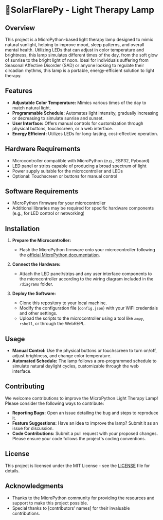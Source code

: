 # 🔆SolarFlarePy - Light Therapy Lamp

## Overview
This project is a MicroPython-based light therapy lamp designed to mimic natural sunlight, helping to improve mood, sleep patterns, and overall mental health. Utilizing LEDs that can adjust in color temperature and brightness, this lamp simulates different times of the day, from the soft glow of sunrise to the bright light of noon. Ideal for individuals suffering from Seasonal Affective Disorder (SAD) or anyone looking to regulate their circadian rhythms, this lamp is a portable, energy-efficient solution to light therapy.

## Features
- **Adjustable Color Temperature:** Mimics various times of the day to match natural light.
- **Programmable Schedule:** Automates light intensity, gradually increasing or decreasing to simulate sunrise and sunset.
- **User Interface:** Offers manual controls for customization through physical buttons, touchscreen, or a web interface.
- **Energy Efficient:** Utilizes LEDs for long-lasting, cost-effective operation.

## Hardware Requirements
- Microcontroller compatible with MicroPython (e.g., ESP32, Pyboard)
- LED panel or strips capable of producing a broad spectrum of light
- Power supply suitable for the microcontroller and LEDs
- Optional: Touchscreen or buttons for manual control

## Software Requirements
- MicroPython firmware for your microcontroller
- Additional libraries may be required for specific hardware components (e.g., for LED control or networking)

## Installation
1. **Prepare the Microcontroller:**
   - Flash the MicroPython firmware onto your microcontroller following the [official MicroPython documentation](https://docs.micropython.org/en/latest/).

2. **Connect the Hardware:**
   - Attach the LED panel/strips and any user interface components to the microcontroller according to the wiring diagram included in the `/diagrams` folder.

3. **Deploy the Software:**
   - Clone this repository to your local machine.
   - Modify the configuration file (`config.json`) with your WiFi credentials and other settings.
   - Upload the scripts to the microcontroller using a tool like `ampy`, `rshell`, or through the WebREPL.

## Usage
- **Manual Control:** Use the physical buttons or touchscreen to turn on/off, adjust brightness, and change color temperature.
- **Automated Schedule:** The lamp follows a pre-programmed schedule to simulate natural daylight cycles, customizable through the web interface.

## Contributing
We welcome contributions to improve the MicroPython Light Therapy Lamp! Please consider the following ways to contribute:
- **Reporting Bugs:** Open an issue detailing the bug and steps to reproduce it.
- **Feature Suggestions:** Have an idea to improve the lamp? Submit it as an issue for discussion.
- **Code Contributions:** Submit a pull request with your proposed changes. Please ensure your code follows the project's coding conventions.

## License
This project is licensed under the MIT License - see the [LICENSE](LICENSE) file for details.

## Acknowledgments
- Thanks to the MicroPython community for providing the resources and support to make this project possible.
- Special thanks to [contributors' names] for their invaluable contributions.
